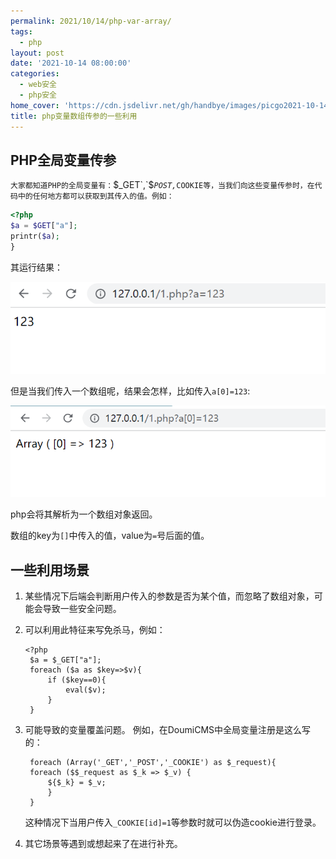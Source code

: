 ```yaml
---
permalink: 2021/10/14/php-var-array/
tags:
  - php
layout: post
date: '2021-10-14 08:00:00'
categories:
  - web安全
  - php安全
home_cover: 'https://cdn.jsdelivr.net/gh/handbye/images/picgo2021-10-14-16-36-23.png'
title: php变量数组传参的一些利用
---
```


## PHP全局变量传参


`大家都知道PHP的全局变量有：`$_GET`,`$_`POST,`_`COOKIE等，当我们向这些变量传参时，在代码中的任何地方都可以获取到其传入的值。例如：`


```php
<?php
$a = $GET["a"];
printr($a);
}
```


其运行结果：


![picgo2021-10-14-16-41-29.png](../post_images/46761d0e4cb45405a6e9f7c39807a431.png)


但是当我们传入一个数组呢，结果会怎样，比如传入`a[0]=123`:


![picgo2021-10-14-16-43-03.png](../post_images/702c6ea3f03ee14dcc7bc20ff3ef7c0a.png)


php会将其解析为一个数组对象返回。


数组的key为`[]`中传入的值，value为`=`号后面的值。


## **一些利用场景**

1. 某些情况下后端会判断用户传入的参数是否为某个值，而忽略了数组对象，可能会导致一些安全问题。
2. 可以利用此特征来写免杀马，例如：

	```text
	<?php
	 $a = $_GET["a"];
	 foreach ($a as $key=>$v){
	     if ($key==0){
	         eval($v);
	     }
	 }
	```

3. 可能导致的变量覆盖问题。
例如，在DoumiCMS中全局变量注册是这么写的：

	```text
	 foreach (Array('_GET','_POST','_COOKIE') as $_request){
	 foreach ($$_request as $_k => $_v) {
	     ${$_k} = $_v;
	     }
	 }
	```


	这种情况下当用户传入`_COOKIE[id]=1`等参数时就可以伪造cookie进行登录。

4. 其它场景等遇到或想起来了在进行补充。
